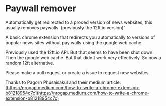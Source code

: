 # Paywall remover
Automatically get redirected to a proxed version of news websites, this usually removes paywalls. (previously the 12ft.io version)"

A basic chrome extension that redirects you automatically to versions of popular news sites without pay walls using the google web cache.

Previously used the 12ft.io API. But that seems to have been shut down. Then the google web cache. But that didn't work very effectively. So now a random 12ft alternative.

Please make a pull request or create a issue to request new websites.


Thanks to Pagorn Phusaisakul and their medium article: [https://nrogap.medium.com/how-to-write-a-chrome-extension-b81218954c7c](https://nrogap.medium.com/how-to-write-a-chrome-extension-b81218954c7c)
